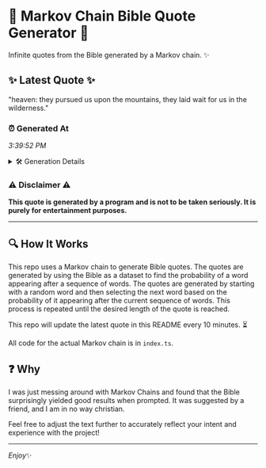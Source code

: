 # 📖 Markov Chain Bible Quote Generator 📖

Infinite quotes from the Bible generated by a Markov chain. ✨

## ✨ Latest Quote ✨
"heaven: they pursued us upon the mountains, they laid wait for us in the wilderness."

### ⏰ Generated At
*3:39:52 PM*

<details>
    <summary>🛠️ Generation Details</summary>
    <p>
        <strong>🌱 Seed:</strong> heaven:<br>
        <strong>🔄 Iterations:</strong> 14<br>
        <strong>📜 Context History:</strong><br>[ heaven: ]: they<br>[ heaven:, they ]: pursued<br>[ heaven:, they, pursued ]: us<br>[ heaven:, they, pursued, us ]: upon<br>[ heaven:, they, pursued, us, upon ]: the<br>[ heaven:, they, pursued, us, upon, the ]: mountains,<br>[ they, pursued, us, upon, the, mountains, ]: they<br>[ pursued, us, upon, the, mountains,, they ]: laid<br>[ us, upon, the, mountains,, they, laid ]: wait<br>[ upon, the, mountains,, they, laid, wait ]: for<br>[ the, mountains,, they, laid, wait, for ]: us<br>[ mountains,, they, laid, wait, for, us ]: in<br>[ they, laid, wait, for, us, in ]: the<br>[ laid, wait, for, us, in, the ]: wilderness.<br>
    </p>
</details>

### ⚠️ Disclaimer ⚠️
**This quote is generated by a program and is not to be taken seriously. It is purely for entertainment purposes.**

---

## 🔍 How It Works

This repo uses a Markov chain to generate Bible quotes. The quotes are generated by using the Bible as a dataset to find the probability of a word appearing after a sequence of words. The quotes are generated by starting with a random word and then selecting the next word based on the probability of it appearing after the current sequence of words. This process is repeated until the desired length of the quote is reached.

This repo will update the latest quote in this README every 10 minutes. ⏳

All code for the actual Markov chain is in `index.ts`.

## ❓ Why

I was just messing around with Markov Chains and found that the Bible surprisingly yielded good results when prompted. 
It was suggested by a friend, and I am in no way christian.

Feel free to adjust the text further to accurately reflect your intent and experience with the project!

---

*Enjoy*✨
